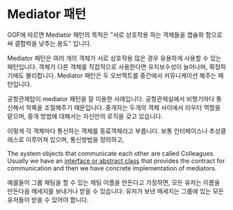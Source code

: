 # Mediator 패턴

GOF에 따르면 Mediator 패턴의 목적은 "서로 상호작용 하는 객체들을 캡슐화 함으로써 결합력을 낮추는 용도" 입니다. 

Mediator 패턴은 여러 개의 객체가 서로 상호작용 많은 경우 유용하게 사용할 수 있는 패턴입니다. 객체가 다른 객체를 직접적으로 사용한다면 유지보수성이 늘어나며, 확장하기에도 불리합니다. Mediator 패턴은 두 오브젝트를 중간에서 커뮤니케이션 해주는 패턴입니다.

공항관제탑이 mediator 패턴을 잘 이용한 사례입니다. 공항관제실에서 비행기마다 통신해서 착륙을 조절해주기 때문입니다. 중개자는 두개의 객체 사이에서 라우터 역할을 맡으며, 중개 방법에 대해서는 자신만의 로직을 갖고 있습니다.

이렇게 각 객체마다 통신하는 객체를 동료객체라고 부릅니다. 보통 인터페이스나 추상클래스로 이루어져 있으며, 통신방법을 정의하고, 

The system objects that communicate each other are called Colleagues. Usually we have an [interface or abstract class](https://www.journaldev.com/1607/difference-between-abstract-class-and-interface-in-java) that provides the contract for communication and then we have concrete implementation of mediators.

예를들어 그룹 채팅을 할 수 있는 채팅 어플을 만든다고 가정하면, 모든 유저는 이름을 만든다음 메세지를 보내거나 받을 수 있습니다. 유저가 보낸 메세지는 그룹에 있는 모든 유저들이 받을 수 있어야 합니다.

